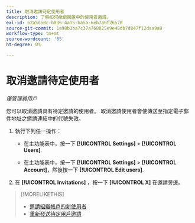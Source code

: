 ```yaml
---
title: 取消邀請待定使用者
description: 了解如何撤銷擱置中的使用者邀請。
exl-id: 62a5d50c-b836-4a15-ba5a-6eb7a0f26570
source-git-commit: 1a98b3ba7c37a768825e9e48db7d847f12daa9a0
workflow-type: tm+mt
source-wordcount: '85'
ht-degree: 0%

---
```


# 取消邀請待定使用者

*僅管理員用戶*

您可以取消邀請具有待定邀請的使用者。 取消邀請使用者會使傳送至指定電子郵件地址之邀請連結中的代號失效。

1. 執行下列任一操作：

   * 在主功能表中，按一下 **[!UICONTROL Settings]** > **[!UICONTROL Users]**.

   * 在主功能表中，按一下 **[!UICONTROL Settings]** > **[!UICONTROL Account]**，然後按一下 **[!UICONTROL Edit users]**.

1. 在 **[!UICONTROL Invitations]** ，按一下 **[!UICONTROL X]** 在邀請旁邊。

>[!MORELIKETHIS]
>
>* [邀請組織帳戶的新使用者](user-invite.md)
>* [重新發送待定用戶邀請](user-resend-invite.md)


<!-- >* [Edit User Permissions or Delete a User](user-edit.md) -->
